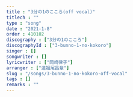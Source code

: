 ```yaml
---
title : "3分の1のこころ(off vocal)"
titlech : ""
type : "song"
date : "2021-1-8"
order : 410102
discography : ["3分の1のこころ"]
discographyId : ["3-bunno-1-no-kokoro"]
singer : []
songwriter : []
lyricwriter : ["岡崎律子"]
arranger : ["道祖尾昌章"]
slug : "/songs/3-bunno-1-no-kokoro-off-vocal"
tags : []
remarks : ""
---
```


